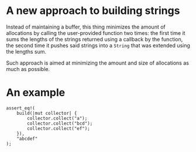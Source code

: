 # A new approach to building strings

Instead of maintaining a buffer, this thing minimizes the amount of allocations by calling the user-provided function two times: the first time it sums the lengths of the strings returned using a callback by the function, the second time it pushes said strings into a `String` that was extended using the lengths sum.

Such approach is aimed at minimizing the amount and size of allocations as much as possible.

# An example

    assert_eq!(
        build(|mut collector| {
            collector.collect("a");
            collector.collect("bcd");
            collector.collect("ef");
        }),
        "abcdef"
    );
